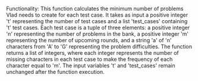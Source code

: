 Functionality: This function calculates the minimum number of problems Vlad needs to create for each test case. It takes as input a positive integer 't' representing the number of test cases and a list 'test_cases' containing 't' test cases. Each test case is a tuple of three elements: a positive integer 'n' representing the number of problems in the bank, a positive integer 'm' representing the number of upcoming rounds, and a string 'a' of 'n' characters from 'A' to 'G' representing the problem difficulties. The function returns a list of integers, where each integer represents the number of missing characters in each test case to make the frequency of each character equal to 'm'. The input variables 't' and 'test_cases' remain unchanged after the function execution.